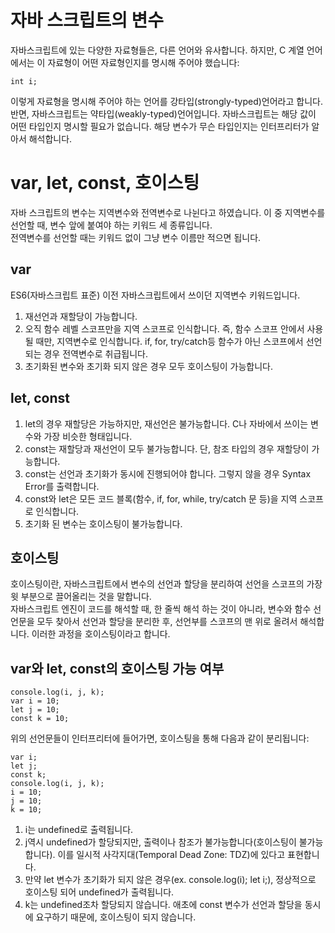 # 자바 스크립트의 변수
자바스크립트에 있는 다양한 자료형들은, 다른 언어와 유사합니다. 하지만, C 계열 언어에서는 이 자료형이 어떤 자료형인지를 명시해 주어야 했습니다:
```
int i;
```
이렇게 자료형을 명시해 주어야 하는 언어를 강타입(strongly-typed)언어라고 합니다.  
반면, 자바스크립트는 약타입(weakly-typed)언어입니다. 자바스크립트는 해당 값이 어떤 타입인지 명시할 필요가 없습니다. 해당 변수가 무슨 타입인지는 인터프리터가 알아서 해석합니다.

# var, let, const, 호이스팅
자바 스크립트의 변수는 지역변수와 전역변수로 나뉜다고 하였습니다. 이 중 지역변수를 선언할 때, 변수 앞에 붙여야 하는 키워드 세 종류입니다.  
전역변수를 선언할 때는 키워드 없이 그냥 변수 이름만 적으면 됩니다.

## var
ES6(자바스크립트 표준) 이전 자바스크립트에서 쓰이던 지역변수 키워드입니다.   
1. 재선언과 재할당이 가능합니다.  
2. 오직 함수 레벨 스코프만을 지역 스코프로 인식합니다. 즉, 함수 스코프 안에서 사용될 때만, 지역변수로 인식합니다. if, for, try/catch등 함수가 아닌 스코프에서 선언되는 경우 전역변수로 취급됩니다.
3. 초기화된 변수와 초기화 되지 않은 경우 모두 호이스팅이 가능합니다.

## let, const
1. let의 경우 재할당은 가능하지만, 재선언은 불가능합니다. C나 자바에서 쓰이는 변수와 가장 비슷한 형태입니다.  
2. const는 재할당과 재선언이 모두 불가능합니다. 단, 참조 타입의 경우 재할당이 가능합니다.
3. const는 선언과 초기화가 동시에 진행되어야 합니다. 그렇지 않을 경우 Syntax Error를 출력합니다.  
4. const와 let은 모든 코드 블록(함수, if, for, while, try/catch 문 등)을 지역 스코프로 인식합니다.
5. 초기화 된 변수는 호이스팅이 불가능합니다.

## 호이스팅
호이스팅이란, 자바스크립트에서 변수의 선언과 할당을 분리하여 선언을 스코프의 가장 윗 부분으로 끌어올리는 것을 말합니다.  
자바스크립트 엔진이 코드를 해석할 때, 한 줄씩 해석 하는 것이 아니라, 변수와 함수 선언문을 모두 찾아서 선언과 할당을 분리한 후, 선언부를 스코프의 맨 위로 올려서 해석합니다. 이러한 과정을 호이스팅이라고 합니다.

## var와 let, const의 호이스팅 가능 여부
```
console.log(i, j, k);
var i = 10;
let j = 10;
const k = 10;
```
위의 선언문들이 인터프리터에 들어가면, 호이스팅을 통해 다음과 같이 분리됩니다:
```
var i;
let j;
const k;
console.log(i, j, k);
i = 10;
j = 10;
k = 10;
```

1. i는 undefined로 출력됩니다.  
2. j역시 undefined가 할당되지만, 출력이나 참조가 불가능합니다(호이스팅이 불가능합니다). 이를 일시적 사각지대(Temporal Dead Zone: TDZ)에 있다고 표현합니다.  
3. 만약 let 변수가 초기화가 되지 않은 경우(ex. console.log(i); let i;), 정상적으로 호이스팅 되어 undefined가 출력됩니다. 
4. k는 undefined조차 할당되지 않습니다. 애초에 const 변수가 선언과 할당을 동시에 요구하기 때문에, 호이스팅이 되지 않습니다.